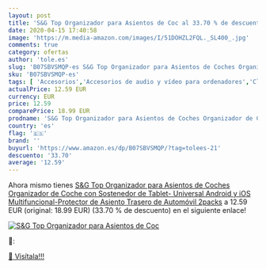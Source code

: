 ```yaml
---
layout: post
title: 'S&G Top Organizador para Asientos de Coc al 33.70 % de descuento'
date: 2020-04-15 17:40:58
image: 'https://m.media-amazon.com/images/I/51DOHZL2FQL._SL400_.jpg'
comments: true
category: ofertas
author: 'tole.es'
slug: 'B07SBVSMQP-es S&G Top Organizador para Asientos de Coches Organizador de...'
sku: 'B07SBVSMQP-es'
tags: [ 'Accesorios','Accesorios de audio y vídeo para ordenadores','Clientes de streaming','Dispositivos para el streaming','Electrónica','Equipos de audio y Hi-Fi','Informática','Smartwatches','Tablets','Tecnología para vestir','Webcams y telefonía VoIP','android', ]
actualPrice: 12.59 EUR
currency: EUR
price: 12.59
comparePrice: 18.99 EUR
prodname: 'S&G Top Organizador para Asientos de Coches Organizador de Coche con Sostenedor de Tablet- Universal Android y iOS  Multifuncional-Protector de Asiento Trasero de Automóvil 2packs'
country: 'es'
flag: '🇪🇸'
brand: ''
buyurl: 'https://www.amazon.es/dp/B07SBVSMQP/?tag=tolees-21'
descuento: '33.70'
average: '12.59'
---
```


Ahora mismo tienes [S&G Top Organizador para Asientos de Coches Organizador de Coche con Sostenedor de Tablet- Universal Android y iOS  Multifuncional-Protector de Asiento Trasero de Automóvil 2packs](https://www.amazon.es/dp/B07SBVSMQP/?tag=tolees-21) a 12.59 EUR (original: 18.99 EUR) (33.70 %  de descuento) en el siguiente enlace!

[![S&G Top Organizador para Asientos de Coc](https://m.media-amazon.com/images/I/51DOHZL2FQL._SL400_.jpg)](https://www.amazon.es/dp/B07SBVSMQP/?tag=tolees-21)

🔎:


[🛒 Visítala!!!](https://www.amazon.es/dp/B07SBVSMQP/?tag=tolees-21)
